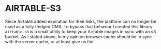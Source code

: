 # AIRTABLE-S3

Since Airtable added expiration for their links, the platform can no longer be used as a fully fledged CMS. To bypass that behavior I created this library. `airtable-s3` is a small utility to keep your Airtable images in sync with an s3 bucket.
As I stated above, In my opinion browser cache should be in sync with the server cache, or at least give us the
